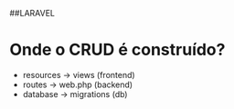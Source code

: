 ##LARAVEL

<h1>Onde o CRUD é construído?</h1>

- resources -> views (frontend)
- routes -> web.php (backend)
- database -> migrations (db)
